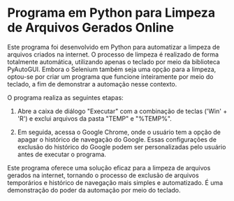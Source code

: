 # Programa em Python para Limpeza de Arquivos Gerados Online

Este programa foi desenvolvido em Python para automatizar a limpeza de arquivos criados na internet. O processo de limpeza é realizado de forma totalmente automática, utilizando apenas o teclado por meio da biblioteca PyAutoGUI. Embora o Selenium também seja uma opção para a limpeza, optou-se por criar um programa que funcione inteiramente por meio do teclado, a fim de demonstrar a automação nesse contexto.

O programa realiza as seguintes etapas:

1. Abre a caixa de diálogo "Executar" com a combinação de teclas ('Win' + 'R') e exclui arquivos da pasta "TEMP" e "%TEMP%".

2. Em seguida, acessa o Google Chrome, onde o usuário tem a opção de apagar o histórico de navegação do Google. Essas configurações de exclusão do histórico do Google podem ser personalizadas pelo usuário antes de executar o programa.

Este programa oferece uma solução eficaz para a limpeza de arquivos gerados na internet, tornando o processo de exclusão de arquivos temporários e histórico de navegação mais simples e automatizado. É uma demonstração do poder da automação por meio do teclado.
